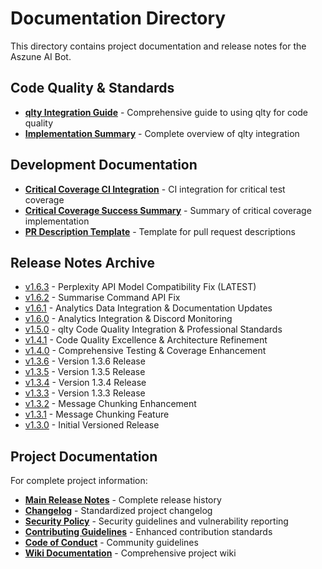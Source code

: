 # Documentation Directory

This directory contains project documentation and release notes for the Aszune AI Bot.

## Code Quality & Standards

- **[qlty Integration Guide](./QLTY_INTEGRATION.md)** - Comprehensive guide to using qlty for code
  quality
- **[Implementation Summary](./QLTY_IMPLEMENTATION_SUMMARY.md)** - Complete overview of qlty
  integration

## Development Documentation

- **[Critical Coverage CI Integration](./CRITICAL-COVERAGE-CI-INTEGRATION.md)** - CI integration for
  critical test coverage
- **[Critical Coverage Success Summary](./CRITICAL-COVERAGE-SUCCESS-SUMMARY.md)** - Summary of
  critical coverage implementation
- **[PR Description Template](./PR-DESCRIPTION.md)** - Template for pull request descriptions

## Release Notes Archive

- [v1.6.3](./RELEASE-NOTES-v1.6.3.md) - Perplexity API Model Compatibility Fix (LATEST)
- [v1.6.2](./RELEASE-NOTES-v1.6.2.md) - Summarise Command API Fix  
- [v1.6.1](./RELEASE-NOTES-v1.6.1.md) - Analytics Data Integration & Documentation Updates
- [v1.6.0](./RELEASE-NOTES-v1.6.0.md) - Analytics Integration & Discord Monitoring
- [v1.5.0](./RELEASE-NOTES-v1.5.0.md) - qlty Code Quality Integration & Professional Standards  
- [v1.4.1](./v1.4.1.md) - Code Quality Excellence & Architecture Refinement
- [v1.4.0](./v1.4.0.md) - Comprehensive Testing & Coverage Enhancement
- [v1.3.6](./RELEASE-NOTES-v1.3.6.md) - Version 1.3.6 Release
- [v1.3.5](./RELEASE-NOTES-v1.3.5.md) - Version 1.3.5 Release
- [v1.3.4](./RELEASE-NOTES-v1.3.4.md) - Version 1.3.4 Release
- [v1.3.3](./RELEASE-NOTES-v1.3.3.md) - Version 1.3.3 Release
- [v1.3.2](./v1.3.2.md) - Message Chunking Enhancement
- [v1.3.1](./v1.3.1.md) - Message Chunking Feature
- [v1.3.0](./v1.3.0.md) - Initial Versioned Release

## Project Documentation

For complete project information:

- **[Main Release Notes](./RELEASE-NOTES.md)** - Complete release history
- **[Changelog](../CHANGELOG.md)** - Standardized project changelog
- **[Security Policy](../SECURITY.md)** - Security guidelines and vulnerability reporting
- **[Contributing Guidelines](../CONTRIBUTING.md)** - Enhanced contribution standards
- **[Code of Conduct](../CODE_OF_CONDUCT.md)** - Community guidelines
- **[Wiki Documentation](../wiki/Home.md)** - Comprehensive project wiki
